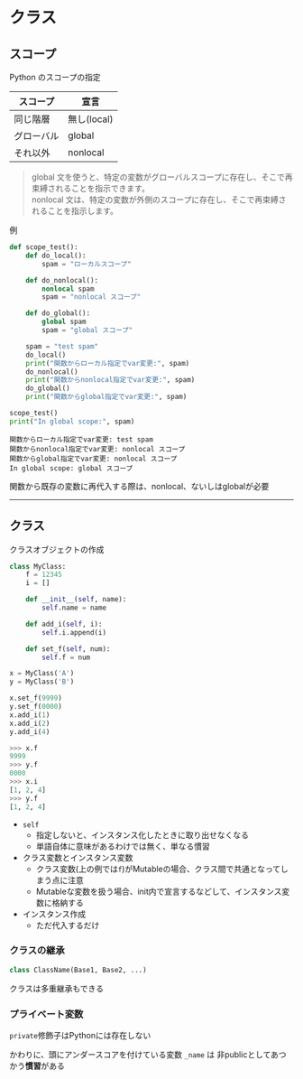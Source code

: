 # クラス

## スコープ

Python のスコープの指定

|スコープ|宣言|
|-|-|
|同じ階層|無し(local)
|グローバル|global
|それ以外|nonlocal

> global 文を使うと、特定の変数がグローバルスコープに存在し、そこで再束縛されることを指示できます。   
> nonlocal 文は、特定の変数が外側のスコープに存在し、そこで再束縛されることを指示します。

例

```py
def scope_test():
    def do_local():
        spam = "ローカルスコープ"

    def do_nonlocal():
        nonlocal spam
        spam = "nonlocal スコープ"

    def do_global():
        global spam
        spam = "global スコープ"

    spam = "test spam"
    do_local()
    print("関数からローカル指定でvar変更:", spam)
    do_nonlocal()
    print("関数からnonlocal指定でvar変更:", spam)
    do_global()
    print("関数からglobal指定でvar変更:", spam)

scope_test()
print("In global scope:", spam)
```

```
関数からローカル指定でvar変更: test spam
関数からnonlocal指定でvar変更: nonlocal スコープ
関数からglobal指定でvar変更: nonlocal スコープ
In global scope: global スコープ
```

関数から既存の変数に再代入する際は、nonlocal、ないしはglobalが必要

----

## クラス

クラスオブジェクトの作成

```py
class MyClass:
    f = 12345
    i = []

    def __init__(self, name):
        self.name = name

    def add_i(self, i):
        self.i.append(i)

    def set_f(self, num):
        self.f = num

x = MyClass('A')
y = MyClass('B')

x.set_f(9999)
y.set_f(0000)
x.add_i(1)
x.add_i(2)
y.add_i(4)
```

```py
>>> x.f
9999
>>> y.f
0000
>>> x.i
[1, 2, 4]
>>> y.f
[1, 2, 4]
```

- `self`
    - 指定しないと、インスタンス化したときに取り出せなくなる
    - 単語自体に意味があるわけでは無く、単なる慣習
- クラス変数とインスタンス変数
  - クラス変数(上の例では`f`)がMutableの場合、クラス間で共通となってしまう点に注意
  - Mutableな変数を扱う場合、init内で宣言するなどして、インスタンス変数に格納する
- インスタンス作成
  - ただ代入するだけ

### クラスの継承

```py
class ClassName(Base1, Base2, ...)
```

クラスは多重継承もできる

### プライベート変数

`private`修飾子はPythonには存在しない

かわりに、頭にアンダースコアを付けている変数 `_name` は  非publicとしてあつかう**慣習**がある
